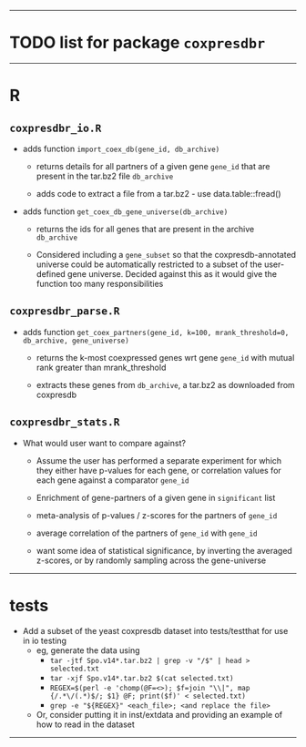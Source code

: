 ----

# TODO list for package `coxpresdbr`

<!-- "Use 4-spaces to indent sublists" -->
<!-- "Use '-' as the bullet-point icon" -->
<!-- "Use 4-dashes for horizontal break" -->

----

# R

## `coxpresdbr_io.R`

- adds function `import_coex_db(gene_id, db_archive)`

    - returns details for all partners of a given gene `gene_id` that are
      present in the tar.bz2 file `db_archive`
    
    - adds code to extract a file from a tar.bz2 - use data.table::fread()

- adds function `get_coex_db_gene_universe(db_archive)`

    - returns the ids for all genes that are present in the archive
    `db_archive`

    - Considered including a `gene_subset` so that the coxpresdb-annotated
    universe could be automatically restricted to a subset of the user-defined
    gene universe. Decided against this as it would give the function too many
    responsibilities

## `coxpresdbr_parse.R`

- adds function `get_coex_partners(gene_id, k=100, mrank_threshold=0,
  db_archive, gene_universe)`

    - returns the k-most coexpressed genes wrt gene `gene_id` with mutual rank
    greater than mrank_threshold

    - extracts these genes from `db_archive`, a tar.bz2 as downloaded from
    coxpresdb

## `coxpresdbr_stats.R`

- What would user want to compare against?

    - Assume the user has performed a separate experiment for which they either
      have p-values for each gene, or correlation values for each gene against
      a comparator `gene_id`

    - Enrichment of gene-partners of a given gene in `significant` list

    - meta-analysis of p-values / z-scores for the partners of `gene_id`

    - average correlation of the partners of `gene_id` with `gene_id`

    - want some idea of statistical significance, by inverting the averaged
      z-scores, or by randomly sampling across the gene-universe

----

# tests

- Add a subset of the yeast coxpresdb dataset into tests/testthat for use in 
  io testing
    - eg, generate the data using
        - `tar -jtf Spo.v14*.tar.bz2 | grep -v "/$" | head > selected.txt`
        - `tar -xjf Spo.v14*.tar.bz2 $(cat selected.txt)`
        - `REGEX=$(perl -e 'chomp(@F=<>); $f=join "\\|", map {/.*\/(.*)$/; $1} @F; print($f)' < selected.txt)`
        - `grep -e "${REGEX}" <each_file>; <and replace the file>`
    - Or, consider putting it in inst/extdata and providing an example of how
    to read in the dataset

----
